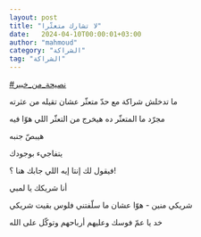 ```yaml
---
layout: post
title: "لا تشارك متعثّرا"
date:   2024-04-10T00:00:01+03:00
author: "mahmoud"
category: "الشراكة"
tag: "الشراكة"
---
```



[<u>\#نصيحة\_من\_خبير</u>](https://www.facebook.com/hashtag/%D9%86%D8%B5%D9%8A%D8%AD%D8%A9_%D9%85%D9%86_%D8%AE%D8%A8%D9%8A%D8%B1?__eep__=6&__cft__%5b0%5d=AZW7lwVF8W3DUMph2SZslCpzviRMIyvMuxJdv-Y_5LFRIiLBlKX7hqRqKxADbA61YO9DXi_po_Ezr7gznMmFfCdmYN3ZSWBmM-t0oGbxOTI7TLLPKxoT5ekLxHfiphKYjyuNx-Pfefyzc7x4GDiQ1XS7PcUXQgdEBnlX1zU1TmnUgA&__tn__=*NK-R)




ما تدخلش شراكة مع حدّ متعثّر عشان تقيله من عثرته




مجرّد ما المتعثّر ده هيخرج من التعثّر اللي هوّا فيه

هيبصّ جنبه

يتفاجيء بوجودك

فيقول لك إنتا إيه اللي جابك هنا ؟!




أنا شريكك يا لمبي

شريكي منين - هوّا عشان ما سلّفتني فلوس بقيت شريكي

خد يا عمّ فوسك وعليهم أرباحهم وتوكّل على الله
